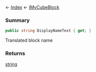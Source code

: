 ← [Index](Api-Index) ← [IMyCubeBlock](VRage.Game.ModAPI.Ingame.IMyCubeBlock)

### Summary

```csharp
public string DisplayNameText { get; }
```

Translated block name

### Returns

[string](System.String)

